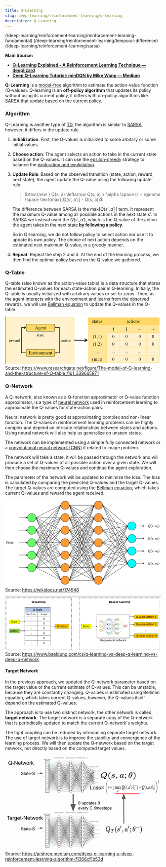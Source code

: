 ```yaml
---
title: Q-Learning
slug: deep-learning/reinforcement-learning/q-learning
description: Q-Learning
---
```


(/deep-learning/reinforcement-learning/reinforcement-learning-fundamental)
(/deep-learning/reinforcement-learning/temporal-difference)
(/deep-learning/reinforcement-learning/sarsa)

**Main Source:**

- **[Q-Learning Explained - A Reinforcement Learning Technique — deeplizard](https://youtu.be/qhRNvCVVJaA?si=UPvDuOOCuOsDQf9V)**
- **[Deep Q-Learning Tutorial: minDQN by Mike Wang — Medium](https://towardsdatascience.com/deep-q-learning-tutorial-mindqn-2a4c855abffc)**

**Q-Learning** is a [model-free](/cs-notes/deep-learning/reinforcement-learning/reinforcement-learning-fundamental#model-based--model-free) algorithm to estimate the action-value function (Q-values). Q-learning is an **off-policy algorithm** that updates its policy without using its current policy, it differs with on-policy algorithms like [SARSA](/cs-notes/deep-learning/reinforcement-learning/sarsa) that update based on the current policy.

### Algorithm

Q-Learning is another type of [TD](/cs-notes/deep-learning/reinforcement-learning/temporal-difference), the algorithm is similar to [SARSA](/cs-notes/deep-learning/reinforcement-learning/sarsa), however, it differs in the update rule.

1. **Initialization**: First, the Q-values is initialized to some arbitary or some initial values.

2. **Choose action**: The agent selects an action to take in the current state based on the Q-values. It can use the [epsilon-greedy](/cs-notes/deep-learning/reinforcement-learning/reinforcement-learning-fundamental#epsilon-greedy) strategy to balance the [exploration and exploitation](/cs-notes/deep-learning/reinforcement-learning/reinforcement-learning-fundamental#exploration--exploitation).

3. **Update Rule**: Based on the observed transition (state, action, reward, next state), the agent update the Q-value using the following update rule:

   > $\text{new } Q(s, a) \leftarrow Q(s, a) + \alpha \space (r + \gamma \space \text{max}[Q(s', a')] - Q(s, a))$

   The difference between SARSA is the $\text{max}[Q(s', a')]$ term. It represent the maximum Q-value among all possible actions in the next state $s'$. In SARSA we instead used the $Q(s', a')$, which is the Q-value of the action the agent takes in the next state **by following a policy**.

   So in Q-learning, we do not follow policy to select action nor use it to update its own policy. The choice of next action depends on the estimated next maximum Q-value, in a greedy manner.

4. **Repeat**: Repeat the step 2 and 3. At the end of the learning process, we then find the optimal policy based on the Q-value we gathered.

### Q-Table

Q-table (also known as the action-value table) is a data structure that stores the estimated Q-values for each state-action pair in Q-learning. Initially, the Q-table is usually initialized with arbitrary values or set to zeros. Then, as the agent interacts with the environment and learns from the observed rewards, we will use [Bellman equation](/cs-notes/deep-learning/reinforcement-learning/reinforcement-learning-fundamental#bellman-equation) to update the Q-values in the Q-table.

![Q-table](./q-table.png)  
Source: https://www.researchgate.net/figure/The-model-of-Q-learning-and-the-structure-of-Q-table_fig1_339665871

### Q-Network

A Q-network, also known as a Q-function approximator or Q-value function approximator, is a type of [neural network](/cs-notes/deep-learning/neural-network) used in reinforcement learning to approximate the Q-values for state-action pairs.

Neural network is pretty good at approximating complex and non-linear function. The Q-values in reinforcement learning problems can be highly complex and depend on intricate relationships between states and actions. Using neural network will also help us generalize on unseen states.

The network can be implemented using a simple fully connected network or a [convolutional neural network (CNN)](/cs-notes/deep-learning/cnn) if related to image problem.

The network will take a state, it will be passed through the network and will produce a set of Q-values of all possible action over a given state. We will then choose the maximum Q-values and continue the agent exploration.

The parameter of the network will be updated to minimize the loss. The loss is calculated by comparing the predicted Q-values and the target Q-values. The target Q-values are computed using the [Bellman equation](/cs-notes/deep-learning/reinforcement-learning/reinforcement-learning-fundamental#bellman-equation), which takes current Q-values and reward the agent received.

![Q-network](./q-network.png)  
Source: https://wikidocs.net/174548

![Q-learning comparison between q-table and q-network](./q-learning-comparison.png)  
Source: https://www.baeldung.com/cs/q-learning-vs-deep-q-learning-vs-deep-q-network

#### Target Network

In the previous approach, we updated the Q-network parameter based on the target value or the current estimate of Q-values. This can be unstable, because they are constantly changing. Q-values is estimated using Bellman equation, which takes current Q-values, however, the Q-values itself depend on the estimated Q-values.

The approach is to use two distinct network, the other network is called **target network**. The target network is a separate copy of the Q-network that is periodically updated to match the current Q-network's weights.

The tight coupling can be reduced by introducing separate target network. The use of target network is to improve the stability and convergence of the learning process. We will then update the Q-network based on the target network, not directly based on the computed target values.

![Target network](./target-network.png)  
Source: https://arshren.medium.com/deep-q-learning-a-deep-reinforcement-learning-algorithm-f1366cf1b53d
